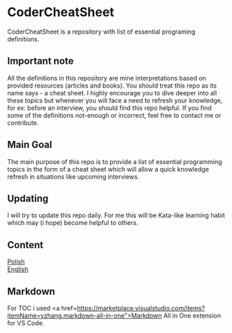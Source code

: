 # CoderCheatSheet

CoderCheatSheet is a repository with list of essential programing definitions.

## Important note

All the definitions in this repository are mine interpretations based on provided resources (articles and books). You should treat this repo as its name says - a cheat sheet.
I highly encourage you to dive deeper into all these topics but whenever you will face a need to refresh your knowledge, for ex: before an interview, you should find this repo helpful.
If you find some of the definitions not-enough or incorrect, feel free to contact me or contribute.

## Main Goal

The main purpose of this repo is to provide a list of essential programming topics in the form of a cheat sheet which will allow a quick knowledge refresh in situations like upcoming interviews. 

## Updating

I will try to update this repo daily.
For me this will be Kata-like learning habit which may (i hope) become helpful to others.

## Content

<a href=[Polish.md](https://github.com/mwawerHub/CoderCheatSheet/blob/main/Polish.md)>Polish</a>
<br>
<a href=[English.md](https://github.com/mwawerHub/CoderCheatSheet/blob/main/English.md)>English</a>

## Markdown

For TOC i used <a href=https://marketplace.visualstudio.com/items?itemName=yzhang.markdown-all-in-one">Markdown All in One</a> extension for VS Code.